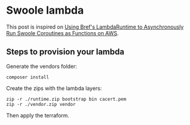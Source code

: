 # Swoole lambda

This post is inspired on [Using Bref's LambdaRuntime to Asynchronously Run Swoole Coroutines as Functions on AWS](https://dev.to/leocavalcante/using-brefs-lambaruntime-to-asynchronously-run-swoole-coroutines-as-functions-on-aws-1icm).

## Steps to provision your lambda

Generate the vendors folder:

```
composer install
```

Create the zips with the lambda layers:

```
zip -r ./runtime.zip bootstrap bin cacert.pem
zip -r ./vendor.zip vendor
```

Then apply the terraform.
